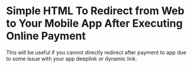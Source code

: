 # Simple HTML To Redirect from Web to Your Mobile App After Executing Online Payment

This will be useful if you cannot directly redirect after payment to app due to some issue with your app deeplink or dynamic link.